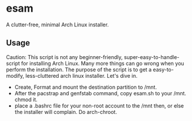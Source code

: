 # esam
A clutter-free, minimal Arch Linux installer.

## Usage
Caution: This script is not any beginner-friendly, super-easy-to-handle-script for installing Arch Linux. Many more things can go wrong when you perform the installation. The purpose of the script is to get a easy-to-modify, less-cluttered arch linux installer. Let's dive in.
* Create, Format and mount the destination partition to /mnt. 
* After the pacstrap and genfstab command, copy esam.sh to your /mnt. chmod it. 
* place a .bashrc file for your non-root account to the /mnt then, or else the installer will complain. Do arch-chroot. 
